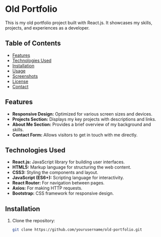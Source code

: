 # Old Portfolio

This is my old portfolio project built with React.js. It showcases my skills, projects, and experiences as a developer.

## Table of Contents

- [Features](#features)
- [Technologies Used](#technologies-used)
- [Installation](#installation)
- [Usage](#usage)
- [Screenshots](#screenshots)
- [License](#license)
- [Contact](#contact)

## Features

- **Responsive Design:** Optimized for various screen sizes and devices.
- **Projects Section:** Displays my key projects with descriptions and links.
- **About Me Section:** Provides a brief overview of my background and skills.
- **Contact Form:** Allows visitors to get in touch with me directly.

## Technologies Used

- **React.js:** JavaScript library for building user interfaces.
- **HTML5:** Markup language for structuring the web content.
- **CSS3:** Styling the components and layout.
- **JavaScript (ES6+):** Scripting language for interactivity.
- **React Router:** For navigation between pages.
- **Axios:** For making HTTP requests.
- **Bootstrap:** CSS framework for responsive design.

## Installation

1. Clone the repository:
   ```bash
   git clone https://github.com/yourusername/old-portfolio.git
